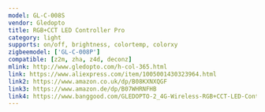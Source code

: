 ```yaml
---
model: GL-C-008S
vendor: Gledopto
title: RGB+CCT LED Controller Pro
category: light
supports: on/off, brightness, colortemp, colorxy
zigbeemodel: ['GL-C-008P']
compatible: [z2m, zha, z4d, deconz]
mlink: http://www.gledopto.com/h-col-365.html
link: https://www.aliexpress.com/item/1005001430323964.html
link2: https://www.amazon.co.uk/dp/B08KXNXQGF
link3: https://www.amazon.de/dp/B07WHRNFHB
link4: https://www.banggood.com/GLEDOPTO-2_4G-Wireless-RGB+CCT-LED-Controller-Pro-for-LED-Strip-Light-APP-Control-Compatible-With-ZIGBEE-3_0-Alexa-p-1839334.html
---
```


